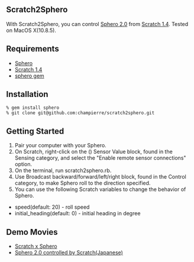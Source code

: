 ## Scratch2Sphero

With Scratch2Sphero, you can control [Sphero 2.0](http://www.gosphero.com/) from [Scratch 1.4](http://scratch.mit.edu). Tested on MacOS X(10.8.5).

## Requirements

- [Sphero](http://www.gosphero.com/)
- [Scratch 1.4](http://scratch.mit.edu/scratch_1.4/)
- [sphero gem](https://github.com/tenderlove/sphero)

## Installation

```
% gem install sphero
% git clone git@github.com:champierre/scratch2sphero.git
```

## Getting Started

1. Pair your computer with your Sphero.
2. On Scratch, right-click on the () Sensor Value block, found in the Sensing category, and 
select the "Enable remote sensor connections" option.
3. On the terminal, run scratch2sphero.rb.
4. Use Broadcast backward/forward/left/right block, found in the Control category, to make Sphero roll to the direction specified.
5. You can use the following Scratch variables to change the behavior of Sphero.

- speed(default: 20) - roll speed
- initial_heading(default: 0) - initial heading in degree

## Demo Movies

- [Scratch x Sphero](https://www.youtube.com/watch?v=aHL03UHULm0)
- [Sphero 2.0 controlled by Scratch(Japanese)](https://www.youtube.com/watch?v=qCeJ6_UKnk4)